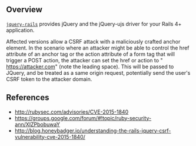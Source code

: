 ## Overview
[`jquery-rails`](https://rubygems.org/gems/jquery-rails) provides jQuery and the jQuery-ujs driver for your Rails 4+ application.

Affected versions allow a CSRF attack with a maliciously crafted anchor element. In the scenario where an attacker might be able to control the href attribute of an anchor tag or the action attribute of a form tag that will trigger a POST action, the attacker can set the href or action to " https://attacker.com" (note the leading space). This will be passed to JQuery, and be treated as a same origin request, potentially send the user's CSRF token to the attacker domain.

## References
- http://rubysec.com/advisories/CVE-2015-1840
- https://groups.google.com/forum/#!topic/ruby-security-ann/XIZPbobuwaY
- http://blog.honeybadger.io/understanding-the-rails-jquery-csrf-vulnerability-cve-2015-1840/
